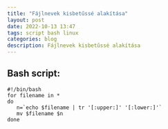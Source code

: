 ```yaml
---
title: "Fájlnevek kisbetűssé alakítása"
layout: post
date: 2022-10-13 13:47
tags: script bash linux
categories: blog
description: Fájlnevek kisbetűssé alakítása
---
```


## Bash script:

```
#!/bin/bash
for filename in *
do
   n=`echo $filename | tr '[:upper:]' '[:lower:]'`
   mv $filename $n
done    

```
